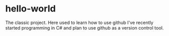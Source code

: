 # hello-world
The classic project. Here used to learn how to use github
I've recently started programming in C# and plan to use github as a version control tool.
